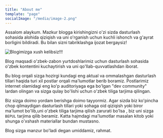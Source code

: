 ```yaml
---
title: "About me"
template: "page"
socialImage: "/media/image-2.png"
---
```


Assalom alaykum. Mazkur blogga kirishingizni o'zi sizda dasturlash sohasida alohida qiziqish va uni o'rganish uchun kuchli ishonch va g'ayrat borligini bildiradi. Bu bilan sizni tabriklashga ijozat bergaysiz!


![Blogimizga xush kelibsiz!!!](/media/image-2.png)


Blog maqsadi o'zbek-zabon yurtdoshlarimiz uchun dasturlash sohasida o'zbek kontentini kuchaytirish va uni qo'llab-quvvatlashdan iborat. 

Bu blog orqali sizga hozirgi kundagi eng aktual va ommalashgan dasturlash tillari haqida turi xil postlar orqali ma'lumotlar berib boramiz. Postlarimiz internet olamidagi eng ko'p auditoriyaga ega bo'lgan "dev community" lardan olingan va sizga qulay bo'lishi uchun o'zbek tiliga tarjima qilingan.



Biz sizga doimo yordam berishga doimo tayyormiz. Agar sizda biz ko'pincha chop qilmaydigan dasturlash tillari yoki sohaga oid    qiziqish yoki biror ma'lumot  bo'lib,uni o'zbek tiliga tarjima qilish zarurati bo'lsa , biz uni sizga  `BEPUL` tarjima qilib beramiz. Katta hajmdagi ma'lumotlar masalan kitob yoki shunga o'xshash materiallar bundan mustasno. 

Blog sizga manzur bo'ladi degan umiddamiz, rahmat.

